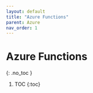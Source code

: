 ```yaml
---
layout: default
title: "Azure Functions"
parent: Azure
nav_order: 1
---
```


# Azure Functions
{: .no_toc }

1. TOC
{:toc}

